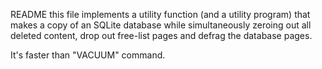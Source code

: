README
this file implements a utility function (and a utility program) that
makes a copy of an SQLite database while simultaneously zeroing out all
deleted content, drop out free-list pages and defrag the database pages.

It's faster than "VACUUM" command.
